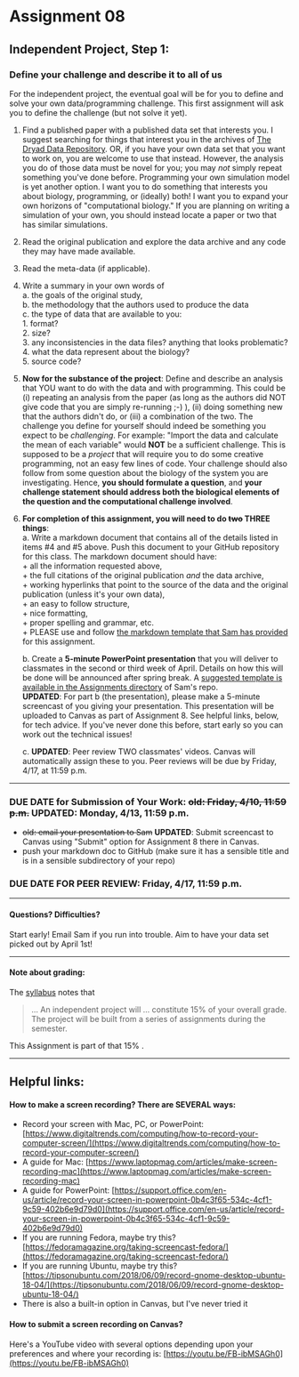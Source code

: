 # Assignment 08
## Independent Project, Step 1: 
### Define your challenge and describe it to all of us


For the independent project, the eventual goal will be for you to define and solve your own data/programming challenge.  This first assignment will ask you to define the challenge (but not solve it yet).

1. Find a published paper with a published data set that interests you.  I suggest searching for things that interest you in the archives of [The Dryad Data Repository][dryad].  OR, if you have your own data set that you want to work on, you are welcome to use that instead.  However, the analysis you do of those data must be novel for you; you may *not* simply repeat something you've done before.  Programming your own simulation model is yet another option.  I want you to do something that interests you about biology, programming, or (ideally) both!  I want you to expand your own horizons of "computational biology."  If you are planning on writing a simulation of your own, you should instead locate a paper or two that has similar simulations.
2. Read the original publication and explore the data archive and any code they may have made available. 
3. Read the meta-data (if applicable).  
4. Write a summary in your own words of  
	a. the goals of the original study,  
	b. the methodology that the authors used to produce the data  
	c. the type of data that are available to you:  
		 1. format?  
		 2. size?  
		 3. any inconsistencies in the data files?  anything that looks problematic?  
                4. what the data represent about the biology?  
                5. source code?
5. **Now for the substance of the project**: Define and describe an analysis that YOU want to do with the data and with programming.  This could be (i) repeating an analysis from the paper (as long as the authors did NOT give code that you are simply re-running ;-) ), (ii) doing something new that the authors didn't do, or (iii) a combination of the two.  The challenge you define for yourself should indeed be something you expect to be *challenging*.  For example: "Import the data and calculate the mean of each variable" would **NOT** be a sufficient challenge.  This is supposed to be a *project* that will require you to do some creative programming, not an easy few lines of code.  Your challenge should also follow from some question about the biology of the system you are investigating.  Hence, **you should formulate a question**, and **your challenge statement should address both the biological elements of the question and the computational challenge involved**.
6. **For completion of this assignment, you will need to do ~~two~~ THREE things**:  
        a. Write a markdown document that contains all of the details listed in items #4 and #5 above. Push this document to your GitHub repository for this class. The markdown document should have:  
            + all the information requested above,   
            + the full citations of the original publication *and* the data archive,  
            + working hyperlinks that point to the source of the data and the original publication (unless it's your own data),   
            + an easy to follow structure,  
            + nice formatting,  
            + proper spelling and grammar, etc.  
            + PLEASE use and follow [the markdown template that Sam has provided][mdtemplate] for this assignment. 
        
    b. Create a **5-minute PowerPoint presentation** that you will deliver to classmates in the second or third week of April.  Details on how this will be done will be announced after spring break.  A [suggested template is available in the Assignments directory](https://github.com/flaxmans/CompBio_on_git/blob/master/Assignments/08_Suggested_Presentation_Template.pptx) of Sam's repo.  
    **UPDATED**: For part b (the presentation), please make a 5-minute screencast of you giving your presentation.  This presentation will be uploaded to Canvas as part of Assignment 8.  See helpful links, below, for tech advice.  If you've never done this before, start early so you can work out the technical issues!
    
    c. **UPDATED**:  Peer review TWO classmates' videos.  Canvas will automatically assign these to you.  Peer reviews will be due by Friday, 4/17, at 11:59 p.m.
	
<hr>

### DUE DATE for Submission of Your Work: ~~old: Friday, 4/10, 11:59 p.m.~~ UPDATED: Monday, 4/13, 11:59 p.m.
+ ~~old: email your presentation to Sam~~ **UPDATED**: Submit screencast to Canvas using "Submit" option for Assignment 8 there in Canvas.
+ push your markdown doc to GitHub (make sure it has a sensible title and is in a sensible subdirectory of your repo)


### DUE DATE FOR PEER REVIEW: Friday, 4/17, 11:59 p.m.

<hr>

#### Questions? Difficulties?
Start early!  Email Sam if you run into trouble.  Aim to have your data set picked out by April 1st!

<hr>

#### Note about grading:
The [syllabus](https://github.com/flaxmans/CompBio_on_git/blob/master/CourseDocuments/Syllabus.md#grading-policies) notes that 
>... An independent project will ... constitute 15% of your overall grade. The project will be built from a series of assignments during the semester.    

This Assignment is part of that 15% .


[dryad]: https://datadryad.org/
[mdtemplate]: https://github.com/flaxmans/CompBio_on_git/blob/master/Assignments/08_MarkdownTemplate.md

<hr>

## Helpful links:

#### How to make a screen recording? There are SEVERAL ways:

+ Record your screen with Mac, PC, or PowerPoint: [https://www.digitaltrends.com/computing/how-to-record-your-computer-screen/](https://www.digitaltrends.com/computing/how-to-record-your-computer-screen/)
+ A guide for Mac:  [https://www.laptopmag.com/articles/make-screen-recording-mac](https://www.laptopmag.com/articles/make-screen-recording-mac)
+ A guide for PowerPoint:  [https://support.office.com/en-us/article/record-your-screen-in-powerpoint-0b4c3f65-534c-4cf1-9c59-402b6e9d79d0](https://support.office.com/en-us/article/record-your-screen-in-powerpoint-0b4c3f65-534c-4cf1-9c59-402b6e9d79d0)
+ If you are running Fedora, maybe try this? [https://fedoramagazine.org/taking-screencast-fedora/](https://fedoramagazine.org/taking-screencast-fedora/) 
+ If you are running Ubuntu, maybe try this? [https://tipsonubuntu.com/2018/06/09/record-gnome-desktop-ubuntu-18-04/](https://tipsonubuntu.com/2018/06/09/record-gnome-desktop-ubuntu-18-04/)
+ There is also a built-in option in Canvas, but I've never tried it

 

#### How to submit a screen recording on Canvas?  

Here's a YouTube video with several options depending upon your preferences and where your recording is:  [https://youtu.be/FB-ibMSAGh0](https://youtu.be/FB-ibMSAGh0) 

